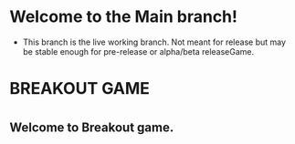 # Welcome to the Main branch!

* This branch is the live working branch. Not meant for release but may be stable enough for pre-release or alpha/beta releaseGame.

#           
# BREAKOUT GAME # 
# 

## Welcome to Breakout game.
